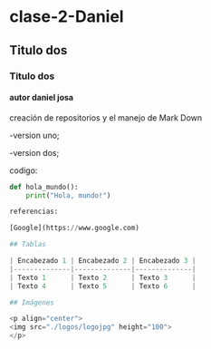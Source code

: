 # clase-2-Daniel
## Titulo dos
### Titulo dos
#### autor daniel josa
creación de repositorios y el manejo de Mark Down

-version uno;

-version dos;

codigo:


```python
def hola_mundo():
    print("Hola, mundo!")

referencias:

[Google](https://www.google.com)

## Tablas

| Encabezado 1 | Encabezado 2 | Encabezado 3 |
|--------------|--------------|--------------|
| Texto 1      | Texto 2      | Texto 3      |
| Texto 4      | Texto 5      | Texto 6      |

## Imágenes

<p align="center">
<img src="./logos/logojpg" height="100">
</p>


